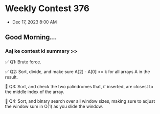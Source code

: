 # Weekly Contest 376
- Dec 17, 2023 8:00 AM

## Good Morning... 

### Aaj ke contest ki summary >>

✅ Q1: Brute force.

✅ Q2: Sort, divide, and make sure A[2] - A[0] <= k for all arrays A in the result.

🤒 Q3: Sort, and check the two palindromes that, if inserted, are closest to the middle index of the array.

🧠 Q4: Sort, and binary search over all window sizes, making sure to adjust the window sum in O(1) as you slide the window.
